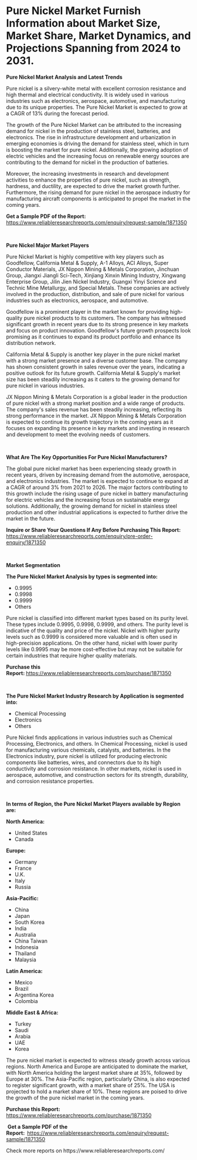 <p><h1>Pure Nickel Market Furnish Information about Market Size, Market Share, Market Dynamics, and Projections Spanning from 2024 to 2031.</h1></p><p><strong>Pure Nickel Market Analysis and Latest Trends</strong></p>
<p><p>Pure nickel is a silvery-white metal with excellent corrosion resistance and high thermal and electrical conductivity. It is widely used in various industries such as electronics, aerospace, automotive, and manufacturing due to its unique properties. The Pure Nickel Market is expected to grow at a CAGR of 13% during the forecast period.</p><p>The growth of the Pure Nickel Market can be attributed to the increasing demand for nickel in the production of stainless steel, batteries, and electronics. The rise in infrastructure development and urbanization in emerging economies is driving the demand for stainless steel, which in turn is boosting the market for pure nickel. Additionally, the growing adoption of electric vehicles and the increasing focus on renewable energy sources are contributing to the demand for nickel in the production of batteries.</p><p>Moreover, the increasing investments in research and development activities to enhance the properties of pure nickel, such as strength, hardness, and ductility, are expected to drive the market growth further. Furthermore, the rising demand for pure nickel in the aerospace industry for manufacturing aircraft components is anticipated to propel the market in the coming years.</p></p>
<p><strong>Get a Sample PDF of the Report:&nbsp;</strong> <a href="https://www.reliableresearchreports.com/enquiry/request-sample/1871350">https://www.reliableresearchreports.com/enquiry/request-sample/1871350</a></p>
<p>&nbsp;</p>
<p><strong>Pure Nickel Major Market Players</strong></p>
<p><p>Pure Nickel Market is highly competitive with key players such as Goodfellow, California Metal & Supply, A-1 Alloys, ACI Alloys, Super Conductor Materials, JX Nippon Mining & Metals Corporation, Jinchuan Group, Jiangxi Jiangli Sci-Tech, Xinjiang Xinxin Mining Industry, Xingwang Enterprise Group, Jilin Jien Nickel Industry, Guangxi Yinyi Science and Technic Mine Metallurgy, and Special Metals. These companies are actively involved in the production, distribution, and sale of pure nickel for various industries such as electronics, aerospace, and automotive.</p><p>Goodfellow is a prominent player in the market known for providing high-quality pure nickel products to its customers. The company has witnessed significant growth in recent years due to its strong presence in key markets and focus on product innovation. Goodfellow's future growth prospects look promising as it continues to expand its product portfolio and enhance its distribution network.</p><p>California Metal & Supply is another key player in the pure nickel market with a strong market presence and a diverse customer base. The company has shown consistent growth in sales revenue over the years, indicating a positive outlook for its future growth. California Metal & Supply's market size has been steadily increasing as it caters to the growing demand for pure nickel in various industries.</p><p>JX Nippon Mining & Metals Corporation is a global leader in the production of pure nickel with a strong market position and a wide range of products. The company's sales revenue has been steadily increasing, reflecting its strong performance in the market. JX Nippon Mining & Metals Corporation is expected to continue its growth trajectory in the coming years as it focuses on expanding its presence in key markets and investing in research and development to meet the evolving needs of customers.</p></p>
<p>&nbsp;</p>
<p><strong>What Are The Key Opportunities For Pure Nickel Manufacturers?</strong></p>
<p><p>The global pure nickel market has been experiencing steady growth in recent years, driven by increasing demand from the automotive, aerospace, and electronics industries. The market is expected to continue to expand at a CAGR of around 3% from 2021 to 2026. The major factors contributing to this growth include the rising usage of pure nickel in battery manufacturing for electric vehicles and the increasing focus on sustainable energy solutions. Additionally, the growing demand for nickel in stainless steel production and other industrial applications is expected to further drive the market in the future.</p></p>
<p><strong>Inquire or Share Your Questions If Any Before Purchasing This Report:</strong> <a href="https://www.reliableresearchreports.com/enquiry/pre-order-enquiry/1871350">https://www.reliableresearchreports.com/enquiry/pre-order-enquiry/1871350</a></p>
<p>&nbsp;</p>
<p><strong>Market Segmentation</strong></p>
<p><strong>The Pure Nickel Market Analysis by types is segmented into:</strong></p>
<p><ul><li>0.9995</li><li>0.9998</li><li>0.9999</li><li>Others</li></ul></p>
<p><p>Pure nickel is classified into different market types based on its purity level. These types include 0.9995, 0.9998, 0.9999, and others. The purity level is indicative of the quality and price of the nickel. Nickel with higher purity levels such as 0.9999 is considered more valuable and is often used in high-precision applications. On the other hand, nickel with lower purity levels like 0.9995 may be more cost-effective but may not be suitable for certain industries that require higher quality materials.</p></p>
<p><strong>Purchase this Report:&nbsp;</strong><a href="https://www.reliableresearchreports.com/purchase/1871350">https://www.reliableresearchreports.com/purchase/1871350</a></p>
<p>&nbsp;</p>
<p><strong>The Pure Nickel Market Industry Research by Application is segmented into:</strong></p>
<p><ul><li>Chemical Processing</li><li>Electronics</li><li>Others</li></ul></p>
<p><p>Pure Nickel finds applications in various industries such as Chemical Processing, Electronics, and others. In Chemical Processing, nickel is used for manufacturing various chemicals, catalysts, and batteries. In the Electronics industry, pure nickel is utilized for producing electronic components like batteries, wires, and connectors due to its high conductivity and corrosion resistance. In other markets, nickel is used in aerospace, automotive, and construction sectors for its strength, durability, and corrosion resistance properties.</p></p>
<p>&nbsp;</p>
<p><strong>In terms of Region, the Pure Nickel Market Players available by Region are:</strong></p>
<p>
    <p> <strong> North America: </strong>
        <ul>
            <li>United States</li>
            <li>Canada</li>
        </ul>
        </p> 
    <p> <strong> Europe: </strong>
        <ul>
            <li>Germany</li>
            <li>France</li>
            <li>U.K.</li>
            <li>Italy</li>
            <li>Russia</li>
        </ul>
        </p> 
    <p> <strong> Asia-Pacific: </strong>
        <ul>
            <li>China</li>
            <li>Japan</li>
            <li>South Korea</li>
            <li>India</li>
            <li>Australia</li>
            <li>China Taiwan</li>
            <li>Indonesia</li>
            <li>Thailand</li>
            <li>Malaysia</li>
        </ul>
        </p> 
    <p> <strong> Latin America: </strong>
        <ul>
            <li>Mexico</li>
            <li>Brazil</li>
            <li>Argentina Korea</li>
            <li>Colombia</li>
        </ul>
        </p> 
    <p> <strong> Middle East & Africa: </strong>
        <ul>
            <li>Turkey</li>
            <li>Saudi</li>
            <li>Arabia</li>
            <li>UAE</li>
            <li>Korea</li>
        </ul>
    </p>
    </p>
<p><p>The pure nickel market is expected to witness steady growth across various regions. North America and Europe are anticipated to dominate the market, with North America holding the largest market share at 35%, followed by Europe at 30%. The Asia-Pacific region, particularly China, is also expected to register significant growth, with a market share of 25%. The USA is projected to hold a market share of 10%. These regions are poised to drive the growth of the pure nickel market in the coming years.</p></p>
<p><strong>Purchase this Report: </strong><a href="https://www.reliableresearchreports.com/purchase/1871350">https://www.reliableresearchreports.com/purchase/1871350</a></p>
<p>&nbsp;<strong>Get a Sample PDF of the Report:&nbsp;&nbsp;</strong><a href="https://www.reliableresearchreports.com/enquiry/request-sample/1871350">https://www.reliableresearchreports.com/enquiry/request-sample/1871350</a></p>
<p><strong></strong></p>
<p>Check more reports on https://www.reliableresearchreports.com/</p>